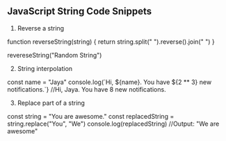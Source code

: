 ## JavaScript String Code Snippets

1. Reverse a string

<CodeSnippet language="javascript">
function reverseString(string) {
return string.split(" ").reverse().join(" ")
}

revereseString("Random String")
</CodeSnippet>

2. String interpolation

<CodeSnippet language="javascript">
const name = "Jaya"
console.log(`Hi, ${name}. You have ${2 ** 3} new notifications.`}
//Hi, Jaya. You have 8 new notifications.
</CodeSnippet>

3. Replace part of a string

<CodeSnippet language="javascript">
const string = "You are awesome."
const replacedString = string.replace("You", "We")
console.log(replacedString) //Output: "We are awesome"
</CodeSnippet>
